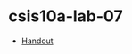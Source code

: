 # csis10a-lab-07

- [Handout](https://docs.google.com/document/d/1PwbLWuY_sbbrkLxS5skVM7RT2pHRXmqe4bDIhHUw-Zc/edit?usp=sharing)

